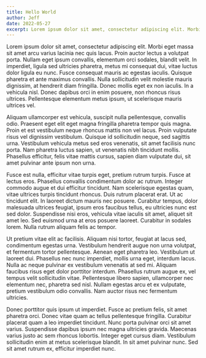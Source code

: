 ```yaml
---
title: Hello World
author: Jeff
date: 2022-05-27
excerpt: Lorem ipsum dolor sit amet, consectetur adipiscing elit. Morbi eget massa sit amet arcu varius lacinia nec quis lacus.
---
```


Lorem ipsum dolor sit amet, consectetur adipiscing elit. Morbi eget massa sit amet arcu varius lacinia nec quis lacus. Proin auctor lectus a volutpat porta. Nullam eget ipsum convallis, elementum orci sodales, blandit velit. In imperdiet, ligula sed ultricies pharetra, metus mi consequat dui, vitae luctus dolor ligula eu nunc. Fusce consequat mauris ac egestas iaculis. Quisque pharetra et ante maximus convallis. Nulla sollicitudin velit molestie mauris dignissim, at hendrerit diam fringilla. Donec mollis eget ex non iaculis. In a vehicula nisl. Donec dapibus orci in enim posuere, non rhoncus risus ultrices. Pellentesque elementum metus ipsum, ut scelerisque mauris ultrices vel.

Aliquam ullamcorper est vehicula, suscipit nulla pellentesque, convallis odio. Praesent eget elit eget magna fringilla pharetra tempor quis magna. Proin et est vestibulum neque rhoncus mattis non vel lacus. Proin vulputate risus vel dignissim vestibulum. Quisque id sollicitudin neque, sed sagittis urna. Vestibulum vehicula metus sed eros venenatis, sit amet facilisis nunc porta. Nam pharetra luctus sapien, ut venenatis nibh tincidunt mollis. Phasellus efficitur, felis vitae mattis cursus, sapien diam vulputate dui, sit amet pulvinar ante ipsum non urna.

Fusce est nulla, efficitur vitae turpis eget, pretium rutrum turpis. Fusce at lectus eros. Phasellus convallis condimentum dolor ac rutrum. Integer commodo augue et dui efficitur tincidunt. Nam scelerisque egestas quam, vitae ultrices turpis tincidunt rhoncus. Duis rutrum placerat erat. Ut ac tincidunt elit. In laoreet dictum mauris nec posuere. Curabitur tempus, dolor malesuada ultrices feugiat, ipsum eros faucibus tellus, eu ultricies nunc est sed dolor. Suspendisse nisi eros, vehicula vitae iaculis sit amet, aliquet sit amet leo. Sed euismod urna at eros posuere laoreet. Curabitur in sodales lorem. Nulla rutrum aliquam felis ac tempor.

Ut pretium vitae elit ac facilisis. Aliquam nisi tortor, feugiat at lacus sed, condimentum egestas urna. Vestibulum hendrerit augue non urna volutpat, et fermentum tortor pellentesque. Aenean eget pharetra leo. Vestibulum ut laoreet dui. Phasellus nec nunc imperdiet, mollis urna eget, interdum lacus. Nulla ac neque pulvinar ex vestibulum venenatis at sed mi. Aliquam faucibus risus eget dolor porttitor interdum. Phasellus rutrum augue ex, vel tempus velit sollicitudin vitae. Pellentesque libero sapien, ullamcorper nec elementum nec, pharetra sed nisl. Nullam egestas arcu et ex vulputate, pretium vestibulum odio convallis. Nam auctor risus nec fermentum ultricies.

Donec porttitor quis ipsum ut imperdiet. Fusce ac pretium felis, sit amet pharetra orci. Donec vitae quam ac tellus pellentesque fringilla. Curabitur placerat quam a leo imperdiet tincidunt. Nunc porta pulvinar orci sit amet varius. Suspendisse dapibus ipsum nec magna ultricies gravida. Maecenas varius justo ac sem rhoncus lobortis. Integer eget cursus diam. Vestibulum sollicitudin enim at metus scelerisque blandit. In sit amet pulvinar nunc. Sed sit amet rutrum ex, efficitur imperdiet nunc.